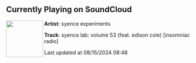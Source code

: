 ## Currently Playing on SoundCloud

[<img align="left" width="100" src="https://i1.sndcdn.com/artworks-63On8tiyizSqGSdB-UVQpJQ-t500x500.jpg">](https://soundcloud.com/syenceexperiments/syence-lab-volume-53-feat-edison-cole-insomniac-radio)

**Artist**: syence experiments 

**Track**: syence lab: volume 53 (feat. edison cole) [insomniac radio]

Last updated at 08/15/2024 08:48
